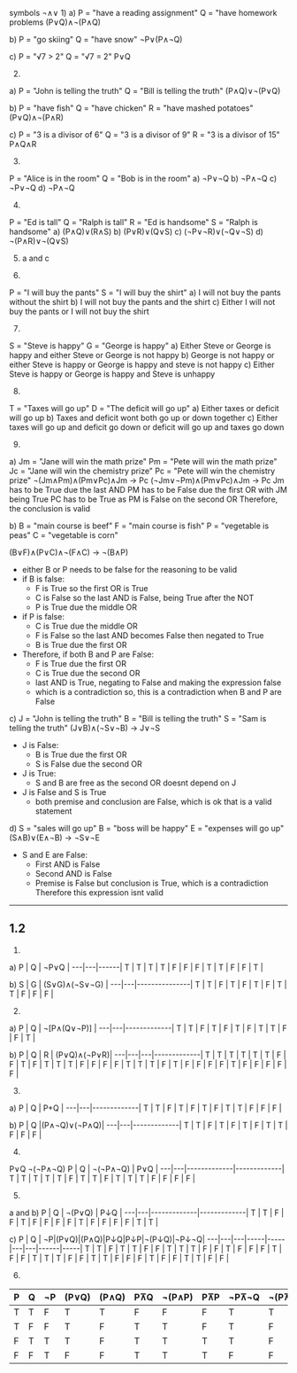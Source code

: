 symbols ¬∧∨
1)
a)
P = "have a reading assignment"
Q = "have homework problems
(P∨Q)∧¬(P∧Q)

b)
P = "go skiing"
Q = "have snow"
¬P∨(P∧¬Q)

c)
P = "√7 > 2"
Q = "√7 = 2"
P∨Q

2)
a)
P = "John is telling the truth"
Q = "Bill is telling the truth"
(P∧Q)∨¬(P∨Q)

b)
P = "have fish"
Q = "have chicken"
R = "have mashed potatoes"
(P∨Q)∧¬(P∧R)

c)
P = "3 is a divisor of 6"
Q = "3 is a divisor of 9"
R = "3 is a divisor of 15"
P∧Q∧R

3)
P = "Alice is in the room"
Q = "Bob is in the room"
a) ¬P∨¬Q
b) ¬P∧¬Q
c) ¬P∨¬Q
d) ¬P∧¬Q

4)
P = "Ed is tall"
Q = "Ralph is tall"
R = "Ed is handsome"
S = "Ralph is handsome"
a) (P∧Q)∨(R∧S)
b) (P∨R)∨(Q∨S)
c) (¬P∨¬R)∨(¬Q∨¬S)
d) ¬(P∧R)∨¬(Q∨S)

5) a and c

6)
P = "I will buy the pants"
S = "I will buy the shirt"
a) I will not buy the pants without the shirt
b) I will not buy the pants and the shirt
c) Either I will not buy the pants or I will not buy the shirt

7)
S = "Steve is happy"
G = "George is happy"
a) Either Steve or George is happy and either Steve or George is not happy
b) George is not happy or either Steve is happy or George is happy and steve is not happy
c) Either Steve is happy or George is happy and Steve is unhappy

8)
T = "Taxes will go up"
D = "The deficit will go up"
a) Either taxes or deficit will go up
b) Taxes and deficit wont both go up or down together
c) Either taxes will go up and deficit go down or deficit will go up and taxes go down

9)
a)
Jm = "Jane will win the math prize"
Pm = "Pete will win the math prize"
Jc = "Jane will win the chemistry prize"
Pc = "Pete will win the chemistry prize"
¬(Jm∧Pm)∧(Pm∨Pc)∧Jm -> Pc
(¬Jm∨¬Pm)∧(Pm∨Pc)∧Jm -> Pc
Jm has to be True due the last AND
PM has to be False due the first OR with JM being True
PC has to be True as PM is False on the second OR
Therefore, the conclusion is valid

b)
B = "main course is beef"
F = "main course is fish"
P = "vegetable is peas"
C = "vegetable is corn"

(B∨F)∧(P∨C)∧¬(F∧C) -> ¬(B∧P)
- either B or P needs to be false for the reasoning to be valid
- if B is false:
  - F is True so the first OR is True
  - C is False so the last AND is False, being True after the NOT
  - P is True due the middle OR
- if P is false:
  - C is True due the middle OR
  - F is False so the last AND becomes False then negated to True
  - B is True due the first OR
- Therefore, if both B and P are False:
  - F is True due the first OR
  - C is True due the second OR
  - last AND is True, negating to False and making the expression false
  - which is a contradiction
so, this is a contradiction when B and P are False

c)
J = "John is telling the truth"
B = "Bill is telling the truth"
S = "Sam is telling the truth"
(J∨B)∧(¬S∨¬B) -> J∨¬S

- J is False:
  - B is True due the first OR
  - S is False due the second OR
- J is True:
  - S and B are free as the second OR doesnt depend on J
- J is False and S is True
  - both premise and conclusion are False, which is ok
that is a valid statement

d)
S = "sales will go up"
B = "boss will be happy"
E = "expenses will go up"
(S∧B)∨(E∧¬B) -> ¬S∨¬E

- S and E are False:
  - First AND is False
  - Second AND is False
  - Premise is False but conclusion is True, which is a contradiction
Therefore this expression isnt valid

----------------------------------------------------

## 1.2

1)
a)
 P | Q | ¬P∨Q |
---|---|------|
T  | T |  T   |
T  | F |  F   |
F  | T |  T   |
F  | F |  T   |

b)
 S | G | (S∨G)∧(¬S∨¬G) |
---|---|---------------|
T  | T |  F            |
T  | F |  T            |
F  | T |  T            |
F  | F |  F            |

2)
a)
 P | Q | ¬[P∧(Q∨¬P)] |
---|---|-------------|
T  | T |     F       |
T  | F |     T       |
F  | T |     T       |
F  | F |     T       |

b)
 P | Q | R | (P∨Q)∧(¬P∨R)|
---|---|---|-------------|
T  | T | T |      T      |
T  | T | F |      F      |
T  | F | T |      T      |
T  | F | F |      F      |
F  | T | T |      T      |
F  | T | F |      F      |
F  | F | T |      F      |
F  | F | F |      F      |

3)
a)
 P | Q |    P+Q      |
---|---|-------------|
T  | T |     F       |
T  | F |     T       |
F  | T |     T       |
F  | F |     F       |

b)
 P | Q |(P∧¬Q)∨(¬P∧Q)|
---|---|-------------|
T  | T |     F       |
T  | F |     T       |
F  | T |     T       |
F  | F |     F       |

4)
P∨Q
¬(¬P∧¬Q)
 P | Q |  ¬(¬P∧¬Q)   |     P∨Q     |
---|---|-------------|-------------|
T  | T |      T      |      T      |
T  | F |      T      |      T      |
F  | T |      T      |      T      |
F  | F |      F      |      F      |

5)
a and b)
 P | Q |   ¬(P∨Q)    |     P↓Q     |
---|---|-------------|-------------|
T  | T |      F      |      F      |
T  | F |      F      |      F      |
F  | T |      F      |      F      |
F  | F |      T      |      T      |

c)
 P | Q | ¬P|(P∨Q)|(P∧Q)|P↓Q|P↓P|¬(P↓Q)|¬P↓¬Q|
---|---|---|-----|-----|---|---|------|-----|
T  | T | F |  T  |  T  | F | F |    T |  T  |
T  | F | F |  T  |  F  | F | F |    T |  F  |
F  | T | T |  T  |  F  | F | T |    T |  F  |
F  | F | T |  F  |  F  | T | T |    F |  F  |

6)

P|Q|¬P|(P∨Q)|(P∧Q)|P⊼Q|¬(P∧P)| P⊼P|¬P⊼¬Q|¬(P⊼Q)|
-|-|--|-----|-----|---|------|-----|-----|-------|
T|T|F |  T  |  T  | F |   F  |  F  |  T  |    T |
T|F|F |  T  |  F  | T |   T  |  F  |  T  |    F |
F|T|T |  T  |  F  | T |   T  |  T  |  T  |    F |
F|F|T |  F  |  F  | T |   T  |  T  |  F  |    F |
